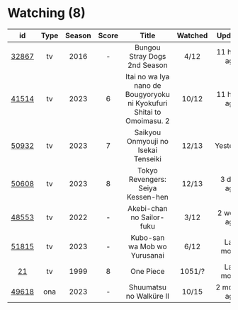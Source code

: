 # Watching (8)

|                      id                      | Type | Season | Score |                                 Title                                 | Watched |    Updated   | Start Date |
| :------------------------------------------: | :--: | :----: | :---: | :-------------------------------------------------------------------: | :-----: | :----------: | :--------: |
| [32867](https://myanimelist.net/anime/32867) |  tv  |  2016  |   -   |                      Bungou Stray Dogs 2nd Season                     |   4/12  | 11 hours ago | 10/25/2021 |
| [41514](https://myanimelist.net/anime/41514) |  tv  |  2023  |   6   | Itai no wa Iya nano de Bougyoryoku ni Kyokufuri Shitai to Omoimasu. 2 |  10/12  | 11 hours ago | 01/12/2023 |
| [50932](https://myanimelist.net/anime/50932) |  tv  |  2023  |   7   |                  Saikyou Onmyouji no Isekai Tenseiki                  |  12/13  |   Yesterday  | 03/30/2023 |
| [50608](https://myanimelist.net/anime/50608) |  tv  |  2023  |   8   |                   Tokyo Revengers: Seiya Kessen-hen                   |  12/13  |  3 days ago  | 01/08/2023 |
| [48553](https://myanimelist.net/anime/48553) |  tv  |  2022  |   -   |                       Akebi-chan no Sailor-fuku                       |   3/12  |  2 weeks ago | 03/13/2023 |
| [51815](https://myanimelist.net/anime/51815) |  tv  |  2023  |   -   |                      Kubo-san wa Mob wo Yurusanai                     |   6/12  |  Last month  | 01/11/2023 |
|    [21](https://myanimelist.net/anime/21)    |  tv  |  1999  |   8   |                               One Piece                               |  1051/? |  Last month  | 01/01/2013 |
| [49618](https://myanimelist.net/anime/49618) |  ona |  2023  |   -   |                        Shuumatsu no Walküre II                        |  10/15  | 2 months ago | 01/27/2023 |